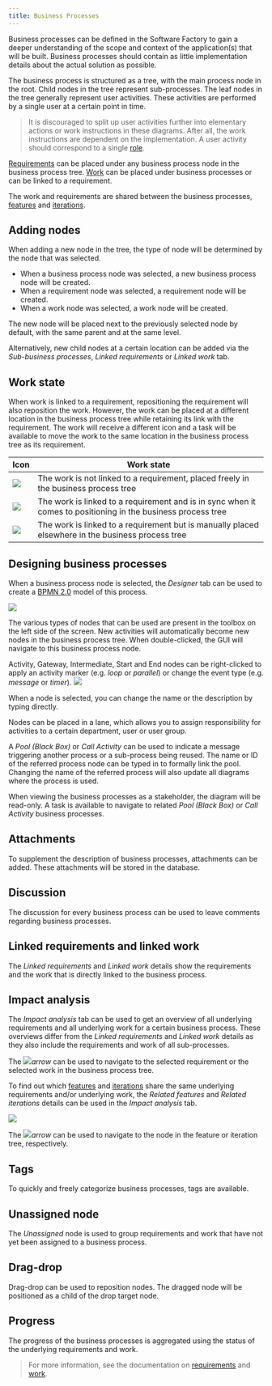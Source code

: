 ```yaml
---
title: Business Processes
---
```


Business processes can be defined in the Software Factory to gain a deeper understanding of the scope and context of the application(s) that will be built. Business processes should contain as little implementation details about the actual solution as possible.

The business process is structured as a tree, with the main process node in the root. Child nodes in the tree represent sub-processes. The leaf nodes in the tree generally represent user activities. These activities are performed by a single user at a certain point in time.

> It is discouraged to split up user activities further into elementary actions or work instructions in these diagrams. After all, the work instructions are dependent on the implementation. A user activity should correspond to a single [role](roles).

[Requirements](requirements) can be placed under any business process node in the business process tree. [Work](work) can be placed under business processes or can be linked to a requirement.

The work and requirements are shared between the business processes, [features](features) and [iterations](iterations).

## Adding nodes

When adding a new node in the tree, the type of node will be determined by the node that was selected. 
- When a business process node was selected, a new business process node will be created. 
- When a requirement node was selected, a requirement node will be created.
- When a work node was selected, a work node will be created.

The new node will be placed next to the previously selected node by default, with the same parent and at the same level.

Alternatively, new child nodes at a certain location can be added via the *Sub-business processes*, *Linked requirements* or *Linked work* tab.

## Work state

When work is linked to a requirement, repositioning the requirement will also reposition the work. However, the work can be placed at a different location in the business process tree while retaining its link with the requirement. The work will receive a different icon and a task will be available to move the work to the same location in the business process tree as its requirement.

| Icon | Work state |
| ---- | ---------- |
| ![](assets/sf/icons8-briefcase_blue.svg)| The work is not linked to a requirement, placed freely in the business process tree |
| ![](assets/sf/icons8-briefcase-blue-linked-orange.svg) | The work is linked to a requirement and is in sync when it comes to positioning in the business process tree |
| ![](assets/sf/icons8-briefcase-blue-warn-orange.svg) | The work is linked to a requirement but is manually placed elsewhere in the business process tree |

## Designing business processes

When a business process node is selected, the *Designer* tab can be used to create a [BPMN 2.0](https://en.wikipedia.org/wiki/Business_Process_Model_and_Notation) model of this process.

![](assets/sf/image11.png)

The various types of nodes that can be used are present in the toolbox on the left side of the screen. New activities will automatically become new nodes in the business process tree. When double-clicked, the GUI will navigate to this business process node.

Activity, Gateway, Intermediate, Start and End nodes can be right-clicked to apply an activity marker (e.g.  *loop* or *parallel*) or change the event type (e.g. *message* or *timer*).
![](assets/sf/bpmn_node_type.png)

When a node is selected, you can change the name or the description by typing directly.

Nodes can be placed in a lane, which allows you to assign responsibility for activities to a certain department, user or user group.

A *Pool (Black Box)* or *Call Activity* can be used to indicate a message triggering another process or a sub-process being reused. The name or ID of the referred process node can be typed in to formally link the pool. Changing the name of the referred process will also update all diagrams where the process is used.

When viewing the business processes as a stakeholder, the diagram will be read-only. A task is available to navigate to related *Pool (Black Box)* or *Call Activity* business processes.

## Attachments

To supplement the description of business processes, attachments can be added. These attachments will be stored in the database.

## Discussion

The discussion for every business process can be used to leave comments regarding business processes.

## Linked requirements and linked work

The *Linked requirements* and *Linked work* details show the requirements and the work that is directly linked to the business process.

## Impact analysis

The *Impact analysis* tab can be used to get an overview of all underlying requirements and all underlying work for a certain business process. These overviews differ from the *Linked requirements* and *Linked work* details as they also include the requirements and work of all sub-processes.

The ![](assets/sf/icons8-right.svg)*arrow* can be used to navigate to the selected requirement or the selected work in the business process tree.

To find out which [features](features) and [iterations](iterations) share the same underlying requirements and/or underlying work, the *Related features* and *Related iterations* details can be used in the *Impact analysis* tab.

![](assets/sf/impact_analysis_business_process_to_iteration.png)

The ![](assets/sf/icons8-right.svg)*arrow* can be used to navigate to the node in the feature or iteration tree, respectively.

## Tags

To quickly and freely categorize business processes, tags are available.

## Unassigned node

The *Unassigned* node is used to group requirements and work that have not yet been assigned to a business process.

## Drag-drop

Drag-drop can be used to reposition nodes. The dragged node will be positioned as a child of the drop target node.

## Progress

The progress of the business processes is aggregated using the status of the underlying requirements and work. 

> For more information, see the documentation on [requirements](requirements) and [work](work).